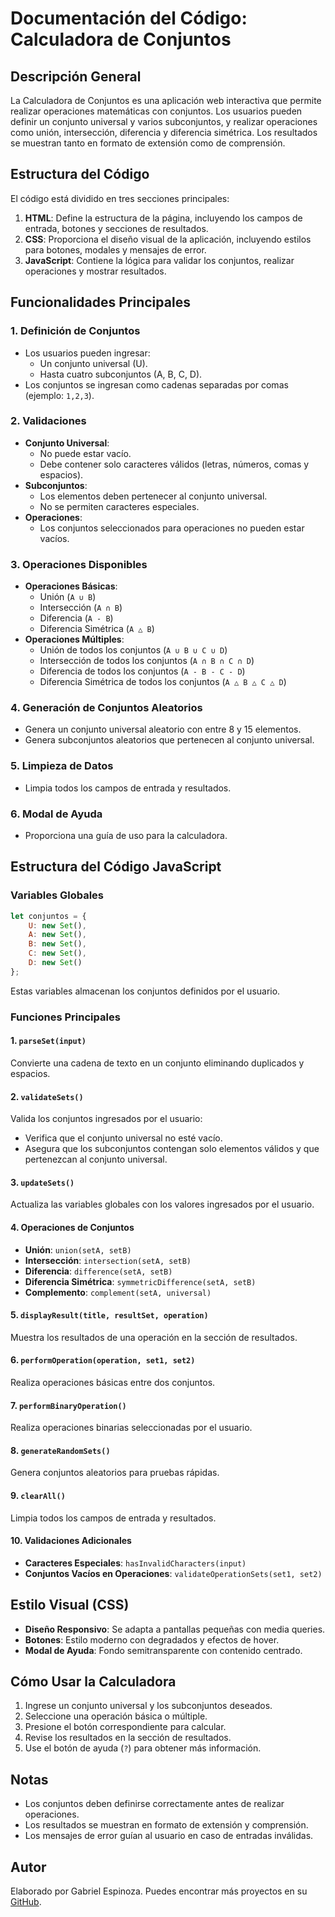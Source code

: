 # Documentación del Código: Calculadora de Conjuntos

## Descripción General
La Calculadora de Conjuntos es una aplicación web interactiva que permite realizar operaciones matemáticas con conjuntos. Los usuarios pueden definir un conjunto universal y varios subconjuntos, y realizar operaciones como unión, intersección, diferencia y diferencia simétrica. Los resultados se muestran tanto en formato de extensión como de comprensión.

## Estructura del Código
El código está dividido en tres secciones principales:

1. **HTML**: Define la estructura de la página, incluyendo los campos de entrada, botones y secciones de resultados.
2. **CSS**: Proporciona el diseño visual de la aplicación, incluyendo estilos para botones, modales y mensajes de error.
3. **JavaScript**: Contiene la lógica para validar los conjuntos, realizar operaciones y mostrar resultados.

## Funcionalidades Principales

### 1. Definición de Conjuntos
- Los usuarios pueden ingresar:
  - Un conjunto universal (U).
  - Hasta cuatro subconjuntos (A, B, C, D).
- Los conjuntos se ingresan como cadenas separadas por comas (ejemplo: `1,2,3`).

### 2. Validaciones
- **Conjunto Universal**:
  - No puede estar vacío.
  - Debe contener solo caracteres válidos (letras, números, comas y espacios).
- **Subconjuntos**:
  - Los elementos deben pertenecer al conjunto universal.
  - No se permiten caracteres especiales.
- **Operaciones**:
  - Los conjuntos seleccionados para operaciones no pueden estar vacíos.

### 3. Operaciones Disponibles
- **Operaciones Básicas**:
  - Unión (`A ∪ B`)
  - Intersección (`A ∩ B`)
  - Diferencia (`A - B`)
  - Diferencia Simétrica (`A △ B`)
- **Operaciones Múltiples**:
  - Unión de todos los conjuntos (`A ∪ B ∪ C ∪ D`)
  - Intersección de todos los conjuntos (`A ∩ B ∩ C ∩ D`)
  - Diferencia de todos los conjuntos (`A - B - C - D`)
  - Diferencia Simétrica de todos los conjuntos (`A △ B △ C △ D`)

### 4. Generación de Conjuntos Aleatorios
- Genera un conjunto universal aleatorio con entre 8 y 15 elementos.
- Genera subconjuntos aleatorios que pertenecen al conjunto universal.

### 5. Limpieza de Datos
- Limpia todos los campos de entrada y resultados.

### 6. Modal de Ayuda
- Proporciona una guía de uso para la calculadora.

## Estructura del Código JavaScript

### Variables Globales
```javascript
let conjuntos = {
    U: new Set(),
    A: new Set(),
    B: new Set(),
    C: new Set(),
    D: new Set()
};
```
Estas variables almacenan los conjuntos definidos por el usuario.

### Funciones Principales

#### 1. `parseSet(input)`
Convierte una cadena de texto en un conjunto eliminando duplicados y espacios.

#### 2. `validateSets()`
Valida los conjuntos ingresados por el usuario:
- Verifica que el conjunto universal no esté vacío.
- Asegura que los subconjuntos contengan solo elementos válidos y que pertenezcan al conjunto universal.

#### 3. `updateSets()`
Actualiza las variables globales con los valores ingresados por el usuario.

#### 4. Operaciones de Conjuntos
- **Unión**: `union(setA, setB)`
- **Intersección**: `intersection(setA, setB)`
- **Diferencia**: `difference(setA, setB)`
- **Diferencia Simétrica**: `symmetricDifference(setA, setB)`
- **Complemento**: `complement(setA, universal)`

#### 5. `displayResult(title, resultSet, operation)`
Muestra los resultados de una operación en la sección de resultados.

#### 6. `performOperation(operation, set1, set2)`
Realiza operaciones básicas entre dos conjuntos.

#### 7. `performBinaryOperation()`
Realiza operaciones binarias seleccionadas por el usuario.

#### 8. `generateRandomSets()`
Genera conjuntos aleatorios para pruebas rápidas.

#### 9. `clearAll()`
Limpia todos los campos de entrada y resultados.

#### 10. Validaciones Adicionales
- **Caracteres Especiales**: `hasInvalidCharacters(input)`
- **Conjuntos Vacíos en Operaciones**: `validateOperationSets(set1, set2)`

## Estilo Visual (CSS)
- **Diseño Responsivo**: Se adapta a pantallas pequeñas con media queries.
- **Botones**: Estilo moderno con degradados y efectos de hover.
- **Modal de Ayuda**: Fondo semitransparente con contenido centrado.

## Cómo Usar la Calculadora
1. Ingrese un conjunto universal y los subconjuntos deseados.
2. Seleccione una operación básica o múltiple.
3. Presione el botón correspondiente para calcular.
4. Revise los resultados en la sección de resultados.
5. Use el botón de ayuda (`?`) para obtener más información.

## Notas
- Los conjuntos deben definirse correctamente antes de realizar operaciones.
- Los resultados se muestran en formato de extensión y comprensión.
- Los mensajes de error guían al usuario en caso de entradas inválidas.

## Autor
Elaborado por Gabriel Espinoza. Puedes encontrar más proyectos en su [GitHub](https://github.com/Gabrie1HK).
